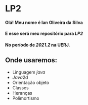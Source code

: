 # LP2
#### Olá! Meu nome é **Ian Oliveira da Silva**
#### E esse será meu **repositório** para _LP2_ 
#### No período de _2021.2_ na **UERJ**.
## **Onde usaremos:**
+ Linguagem _java_
+ *Java*2d
+ Orientação objeto
+ Classes
+ Heranças
+ Polimortismo 


